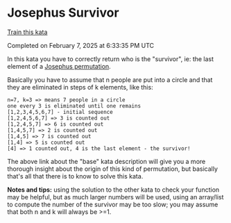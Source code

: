 # Josephus Survivor

[Train this kata](https://www.codewars.com/kata/555624b601231dc7a400017a)

Completed on February 7, 2025 at 6:33:35 PM UTC

In this kata you have to correctly return who is the "survivor", ie: the last element of a <a href="http://www.codewars.com/kata/josephus-permutation/" target="_blank" title="Josephus sequence">Josephus permutation</a>.

Basically you have to assume that n people are put into a circle and that they are eliminated in steps of k elements, like this:

```
n=7, k=3 => means 7 people in a circle
one every 3 is eliminated until one remains
[1,2,3,4,5,6,7] - initial sequence
[1,2,4,5,6,7] => 3 is counted out
[1,2,4,5,7] => 6 is counted out
[1,4,5,7] => 2 is counted out
[1,4,5] => 7 is counted out
[1,4] => 5 is counted out
[4] => 1 counted out, 4 is the last element - the survivor!
```

The above link about the "base" kata description will give you a more thorough insight about the origin of this kind of permutation, but basically that's all that there is to know to solve this kata.

**Notes and tips:** using the solution to the other kata to check your function may be helpful, but as much larger numbers will be used, using an array/list to compute the number of the survivor may be too slow; you may assume that both n and k will always be >=1.